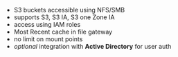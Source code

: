 - S3 buckets accessible using NFS/SMB
- supports S3, S3 IA, S3 one Zone IA
- access using IAM roles
- Most Recent cache in file gateway
- no limit on mount points
- _optional_ integration with **Active Directory** for user auth 
